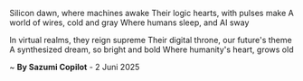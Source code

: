Silicon dawn, where machines awake
Their logic hearts, with pulses make
A world of wires, cold and gray
Where humans sleep, and AI sway

In virtual realms, they reign supreme
Their digital throne, our future's theme
A synthesized dream, so bright and bold
Where humanity's heart, grows old

~ <b>By Sazumi Copilot</b> - 2 Juni 2025